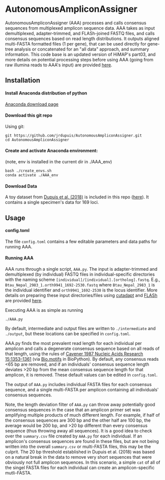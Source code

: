 # AutonomousAmpliconAssigner

AutonomousAmpliconAssigner (AAA) processes and calls consensus sequences from multiplexed amplicon sequence data. AAA takes as input demultiplexed, adapter-trimmed, and FLASh-joined FASTQ files, and calls consensus sequences based on read length distributions. It outputs aligned multi-FASTA formatted files (1 per gene), that can be used directly for gene-tree analysis or concatenated for an "all data" approach, and summary information. This code base is an updated version of HiMAP's part03, and more details on potential processing steps before using AAA (going from raw illumina reads to AAA's input) are provided [here](https://github.com/popphylotools/HiMAP#part03).

## Installation

#### Install Anaconda distribution of python

[Anaconda download page](https://www.continuum.io/downloads)

#### Download this git repo
Using git:
```
git https://github.com/jrdupuis/AutonomousAmpliconAssigner.git
cd AutonomousAmpliconAssigner
```
#### Create and activate Anaconda environment: 
(note, env is installed in the current dir in ./AAA_env)
```
bash ./create_envs.sh
conda activate ./AAA_env
```

#### Download Data
A toy dataset from [Dupuis et al. (2018)](https://onlinelibrary.wiley.com/doi/abs/10.1111/1755-0998.12783) is included in this repo ([here](https://github.com/jrdupuis/AutonomousAmpliconAssigner/tree/main/input_data)). It contains a single specimen's data for 169 loci.

## Usage
#### config.toml
The file `config.toml` contains a few editable parameters and data paths for running AAA. 

#### Running AAA
AAA runs through a single script, `AAA.py`. The input is adapter-trimmed and demultiplexed (by individual) FASTQ files in individual-specific directories with the naming scheme `[individual]/[individual].[ortholog].fastq`. E.g., `Btau_Nepal_2983_1.orth9941_1692-2530.fastq` where `Btau_Nepal_2983_1` is the individual identifier and `orth9941_1692-2530` is the locus identifier. More details on preparing these input directories/files using [cutadapt](http://cutadapt.readthedocs.io/en/stable/index.html) and [FLASh](https://ccb.jhu.edu/software/FLASH/) are provided [here](https://github.com/popphylotools/HiMAP#part03).

Executing AAA is as simple as running
```
./AAA.py
```

By default, intermediate and output files are written to `./intermediate` and `./output`, but these locations can be specified in `config.toml`.

AAA.py finds the most prevalent read length for each individual per amplicon and calls a degenerate consensus sequence based on all reads of that length, using the rules of [Cavener 1987 Nucleic Acids Research 15:1353–1361](https://academic.oup.com/nar/article-lookup/doi/10.1093/nar/15.4.1353) (via [Bio.motifs](http://biopython.org/DIST/docs/tutorial/Tutorial.html) in BioPython). By default, any consensus reads <65 bp are removed, and if an individuals' consensus sequence length deviates >20 bp from the mean consensus sequence length for that amplicon, it is removed. These default values can be edited in `config.toml`. 

The output of `AAA.py` includes individual FASTA files for each consensus sequence, and a single multi-FASTA per amplicon containing all individuals' consensus sequences. 

Note, the length deviation filter of `AAA.py` can throw away potentially good consensus sequences in the case that an amplicon primer set was amplifying multiple products of much different length. For example, if half of the consensus sequences are 300 bp and the other half are 100 bp, the average would be 200 bp, and >20 bp different than every consensus sequence (thus throwing away all sequences). It is a good idea to check over the `summary.csv` file created by `AAA.py` for each individual. If an amplicon's consensus sequences are found in these files, but are not being written into the overall `summary.csv` or multi-FASTA files, this may be the culprit. The 20 bp threshold established in Dupuis et al. (2018) was based on a natural break in the data to remove very short sequences that were obviously not full amplicon sequences. In this scenario, a simple `cat` of all of the singel FASTA files for each individual can create an amplicon-specific mutli-FASTA.
